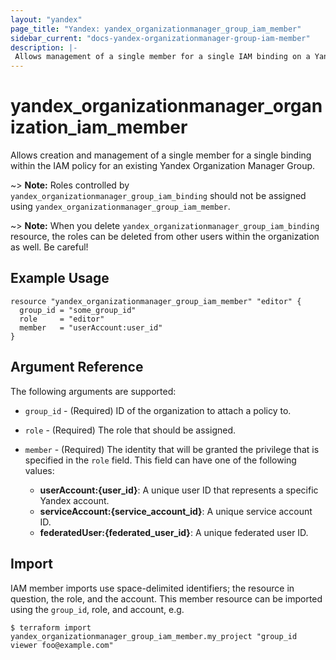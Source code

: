 ```yaml
---
layout: "yandex"
page_title: "Yandex: yandex_organizationmanager_group_iam_member"
sidebar_current: "docs-yandex-organizationmanager-group-iam-member"
description: |-
 Allows management of a single member for a single IAM binding on a Yandex.Cloud Organization Manager Group.
---
```


# yandex\_organizationmanager\_organization\_iam\_member

Allows creation and management of a single member for a single binding within
the IAM policy for an existing Yandex Organization Manager Group.

~> **Note:** Roles controlled by `yandex_organizationmanager_group_iam_binding`
   should not be assigned using `yandex_organizationmanager_group_iam_member`.

~> **Note:** When you delete `yandex_organizationmanager_group_iam_binding` resource,
   the roles can be deleted from other users within the organization as well. Be careful!

## Example Usage

```hcl
resource "yandex_organizationmanager_group_iam_member" "editor" {
  group_id = "some_group_id"
  role     = "editor"
  member   = "userAccount:user_id"
}
```

## Argument Reference

The following arguments are supported:

* `group_id` - (Required) ID of the organization to attach a policy to.

* `role` - (Required) The role that should be assigned.

* `member` - (Required) The identity that will be granted the privilege that is specified in the `role` field.
  This field can have one of the following values:
  * **userAccount:{user_id}**: A unique user ID that represents a specific Yandex account.
  * **serviceAccount:{service_account_id}**: A unique service account ID.
  * **federatedUser:{federated_user_id}**: A unique federated user ID.

## Import

IAM member imports use space-delimited identifiers; the resource in question, the role, and the account.
This member resource can be imported using the `group_id`, role, and account, e.g.

```
$ terraform import yandex_organizationmanager_group_iam_member.my_project "group_id viewer foo@example.com"
```
